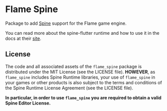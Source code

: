 # Flame Spine

Package to add [Spine](http://esotericsoftware.com/) support for the Flame game engine.

You can read more about the spine-flutter runtime and how to use it in the docs at their
[site](https://esotericsoftware.com/spine-flutter).


## License

The code and all associated assets of the `flame_spine` package is distributed under the
MIT License (see the LICENSE file). **HOWEVER**, as `flame_spine` includes Spine Runtime libraries,
your use of `flame_spine` in your games or other products is also subject to the terms and
conditions of the Spine Runtime License Agreement (see the LICENSE file).

**In particular, in order to use `flame_spine` you are required to obtain a valid Spine Editor
License.**
